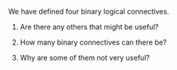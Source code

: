 

We have defined four binary logical connectives.<br>

1.  Are there any others that might be useful?<br>

2.  How many binary connectives can there be?<br>

3.  Why are some of them not very useful?<br>
